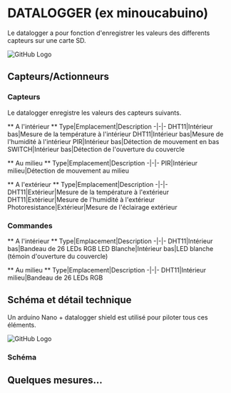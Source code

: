 # DATALOGGER (ex minoucabuino)

Le datalogger a pour fonction d'enregistrer les valeurs des differents capteurs sur une carte SD.

![GitHub Logo](/images/datalogger.png)

## Capteurs/Actionneurs

### Capteurs

Le datalogger enregistre les valeurs des capteurs suivants.

** A l'intérieur **
Type|Emplacement|Description
-|-|-
DHT11|Intérieur bas|Mesure de la température à l'intérieur
DHT11|Intérieur bas|Mesure de l'humidité à l'intérieur
PIR|Intérieur bas|Détection de mouvement en bas
SWITCH|Intérieur bas|Détection de l'ouverture du couvercle

** Au milieu **
Type|Emplacement|Description
-|-|-
PIR|Intérieur milieu|Détection de mouvement au milieu

** A l'extérieur **
Type|Emplacement|Description
-|-|-
DHT11|Extérieur|Mesure de la température à l'extérieur
DHT11|Extérieur|Mesure de l'humidité à l'extérieur
Photoresistance|Extérieur|Mesure de l'éclairage extérieur

### Commandes

** A l'intérieur **
Type|Emplacement|Description
-|-|-
DHT11|Intérieur bas|Bandeau de 26 LEDs RGB
LED Blanche|Intérieur bas|LED blanche (témoin d'ouverture du couvercle)

** Au milieu **
Type|Emplacement|Description
-|-|-
DHT11|Intérieur milieu|Bandeau de 26 LEDs RGB

## Schéma et détail technique

Un arduino Nano + datalogger shield est utilisé pour piloter tous ces éléments.

![GitHub Logo](/images/nanologger.png)

### Schéma

## Quelques mesures...

